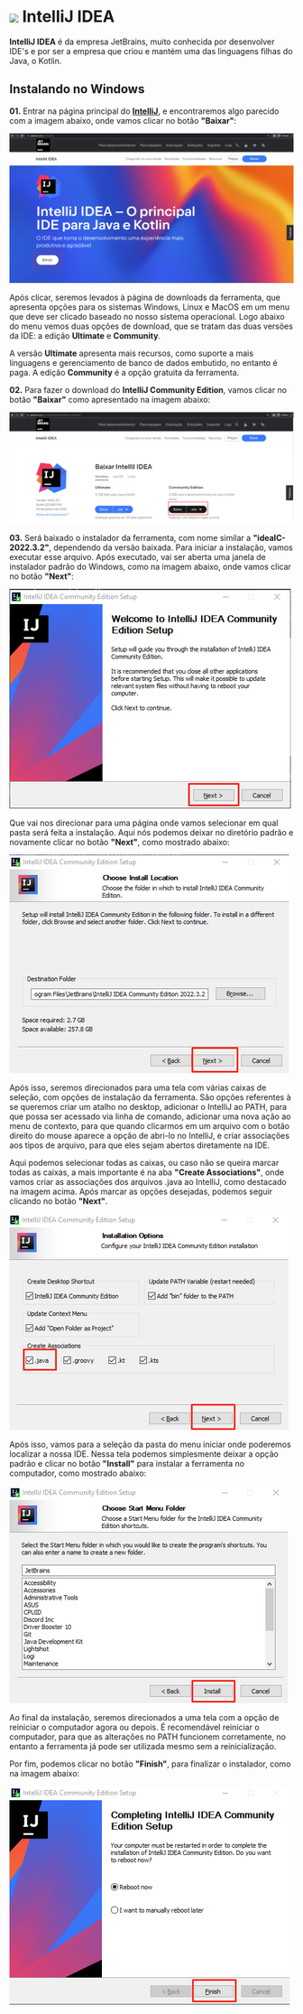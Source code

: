 <h1>
    <a href="https://www.jetbrains.com/pt-br/idea/">
     <img align="center" width="40px" src="https://cdn.jsdelivr.net/gh/devicons/devicon@latest/icons/intellij/intellij-original.svg"></a>
    <span>IntelliJ IDEA</span>
</h1>

**IntelliJ IDEA** é da empresa JetBrains, muito conhecida por desenvolver IDE's e por ser a empresa que criou e mantém uma 
das linguagens filhas do Java, o Kotlin.

## Instalando no Windows

**01.** Entrar na página principal do **[IntelliJ](https://www.jetbrains.com/pt-br/idea/)**, e encontraremos algo parecido 
com a imagem abaixo, onde vamos clicar no botão **"Baixar"**:

![img.png](img/img.png)

Após clicar, seremos levados à página de downloads da ferramenta, que apresenta opções para os sistemas Windows, Linux e 
MacOS em um menu que deve ser clicado baseado no nosso sistema operacional. Logo abaixo do menu vemos duas opções de download, 
que se tratam das duas versões da IDE: a edição **Ultimate** e **Community**.

A versão **Ultimate** apresenta mais recursos, como suporte a mais linguagens e gerenciamento de banco de dados embutido, no 
entanto é paga. A edição **Community** é a opção gratuita da ferramenta.

**02.** Para fazer o download do **IntelliJ Community Edition**, vamos clicar no botão **"Baixar"** como apresentado na imagem 
abaixo:

![img_1.png](img/img_1.png)

**03.** Será baixado o instalador da ferramenta, com nome similar a **"ideaIC-2022.3.2"**, dependendo da versão baixada. 
Para iniciar a instalação, vamos executar esse arquivo. Após executado, vai ser aberta uma janela de instalador padrão do 
Windows, como na imagem abaixo, onde vamos clicar no botão **"Next"**:

![img_2.png](img/img_2.png)

Que vai nos direcionar para uma página onde vamos selecionar em qual pasta será feita a instalação. Aqui nós podemos 
deixar no diretório padrão e novamente clicar no botão **"Next"**, como mostrado abaixo:

![img_3.png](img/img_3.png)

Após isso, seremos direcionados para uma tela com várias caixas de seleção, com opções de instalação da ferramenta. São 
opções referentes à se queremos criar um atalho no desktop, adicionar o IntelliJ ao PATH, para que possa ser acessado via 
linha de comando, adicionar uma nova ação ao menu de contexto, para que quando clicarmos em um arquivo com o botão direito 
do mouse aparece a opção de abri-lo no IntelliJ, e criar associações aos tipos de arquivo, para que eles sejam abertos 
diretamente na IDE.

Aqui podemos selecionar todas as caixas, ou caso não se queira marcar todas as caixas, a mais importante é na aba 
**"Create Associations"**, onde vamos criar as associações dos arquivos .java ao IntelliJ, como destacado na imagem acima. 
Após marcar as opções desejadas, podemos seguir clicando no botão **"Next"**.

![img_4.png](img/img_4.png)

Após isso, vamos para a seleção da pasta do menu iniciar onde poderemos localizar a nossa IDE. Nessa tela podemos 
simplesmente deixar a opção padrão e clicar no botão **"Install"** para instalar a ferramenta no computador, como mostrado abaixo:

![img_5.png](img/img_5.png)

Ao final da instalação, seremos direcionados a uma tela com a opção de reiniciar o computador agora ou depois. É recomendável 
reiniciar o computador, para que as alterações no PATH funcionem corretamente, no entanto a ferramenta já pode ser utilizada 
mesmo sem a reinicialização.

Por fim, podemos clicar no botão **"Finish"**, para finalizar o instalador, como na imagem abaixo:

![img_6.png](img/img_6.png)
